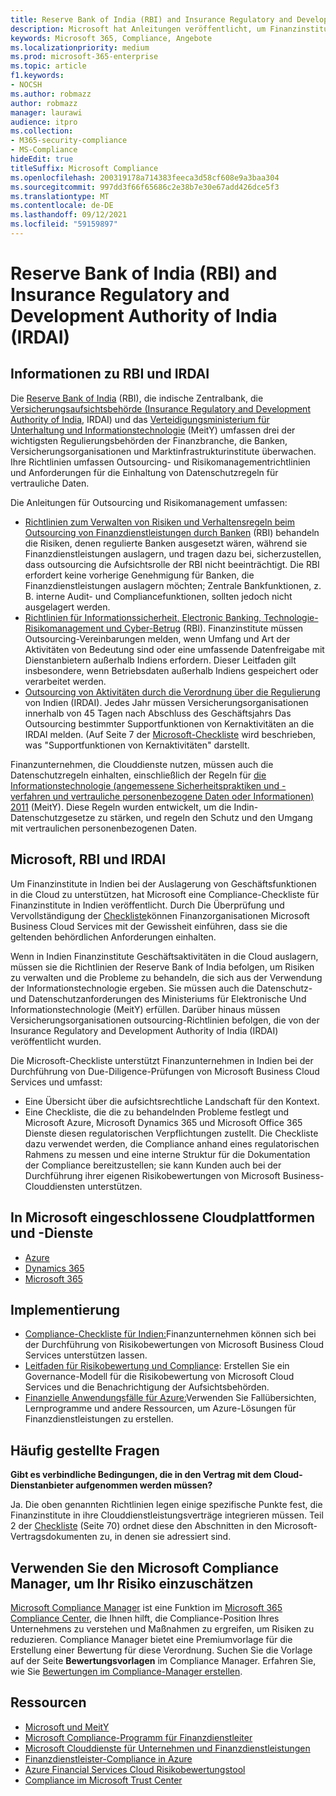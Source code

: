 ```yaml
---
title: Reserve Bank of India (RBI) and Insurance Regulatory and Development Authority of India (IRDAI)
description: Microsoft hat Anleitungen veröffentlicht, um Finanzinstituten in Indien bei der Einführung der Cloud zu helfen.
keywords: Microsoft 365, Compliance, Angebote
ms.localizationpriority: medium
ms.prod: microsoft-365-enterprise
ms.topic: article
f1.keywords:
- NOCSH
ms.author: robmazz
author: robmazz
manager: laurawi
audience: itpro
ms.collection:
- M365-security-compliance
- MS-Compliance
hideEdit: true
titleSuffix: Microsoft Compliance
ms.openlocfilehash: 200319178a714383feeca3d58cf608e9a3baa304
ms.sourcegitcommit: 997dd3f66f65686c2e38b7e30e67add426dce5f3
ms.translationtype: MT
ms.contentlocale: de-DE
ms.lasthandoff: 09/12/2021
ms.locfileid: "59159897"
---
```

# <a name="reserve-bank-of-india-rbi-and-insurance-regulatory-and-development-authority-of-india-irdai"></a>Reserve Bank of India (RBI) and Insurance Regulatory and Development Authority of India (IRDAI)

## <a name="about-rbi-and-irdai"></a>Informationen zu RBI und IRDAI

Die [Reserve Bank of India](https://www.rbi.org.in/) (RBI), die indische Zentralbank, die [Versicherungsaufsichtsbehörde (Insurance Regulatory and Development Authority of India,](https://www.irdai.gov.in/Defaulthome.aspx?page=H1) IRDAI) und das [Verteidigungsministerium für Unterhaltung und Informationstechnologie](https://meity.gov.in/content/information-technology-act) (MeitY) umfassen drei der wichtigsten Regulierungsbehörden der Finanzbranche, die Banken, Versicherungsorganisationen und Marktinfrastrukturinstitute überwachen. Ihre Richtlinien umfassen Outsourcing- und Risikomanagementrichtlinien und Anforderungen für die Einhaltung von Datenschutzregeln für vertrauliche Daten.

Die Anleitungen für Outsourcing und Risikomanagement umfassen:

- [Richtlinien zum Verwalten von Risiken und Verhaltensregeln beim Outsourcing von Finanzdienstleistungen durch Banken](https://rbidocs.rbi.org.in/rdocs/notification/PDFs/73713.pdf) (RBI) behandeln die Risiken, denen regulierte Banken ausgesetzt wären, während sie Finanzdienstleistungen auslagern, und tragen dazu bei, sicherzustellen, dass outsourcing die Aufsichtsrolle der RBI nicht beeinträchtigt. Die RBI erfordert keine vorherige Genehmigung für Banken, die Finanzdienstleistungen auslagern möchten; Zentrale Bankfunktionen, z. B. interne Audit- und Compliancefunktionen, sollten jedoch nicht ausgelagert werden.
- [Richtlinien für Informationssicherheit, Electronic Banking, Technologie-Risikomanagement und Cyber-Betrug](https://rbidocs.rbi.org.in/rdocs/content/PDFs/GBS300411F.pdf) (RBI). Finanzinstitute müssen Outsourcing-Vereinbarungen melden, wenn Umfang und Art der Aktivitäten von Bedeutung sind oder eine umfassende Datenfreigabe mit Dienstanbietern außerhalb Indiens erfordern. Dieser Leitfaden gilt insbesondere, wenn Betriebsdaten außerhalb Indiens gespeichert oder verarbeitet werden.
- [Outsourcing von Aktivitäten durch die Verordnung über die Regulierung](https://www.irdai.gov.in/ADMINCMS/cms/frmGeneral_Layout.aspx?page=PageNo3149&flag=1) von Indien (IRDAI). Jedes Jahr müssen Versicherungsorganisationen innerhalb von 45 Tagen nach Abschluss des Geschäftsjahrs Das Outsourcing bestimmter Supportfunktionen von Kernaktivitäten an die IRDAI melden. (Auf Seite 7 der [Microsoft-Checkliste](https://servicetrust.microsoft.com/Documents/TrustDocuments?command=Download&downloadType=Document&downloadId=26f4af15-2771-4cd4-a7c7-9328149f9453&docTab=6d000410-c9e9-11e7-9a91-892aae8839ad_Compliance_Guides) wird beschrieben, was "Supportfunktionen von Kernaktivitäten" darstellt.

Finanzunternehmen, die Clouddienste nutzen, müssen auch die Datenschutzregeln einhalten, einschließlich der Regeln für [die Informationstechnologie (angemessene Sicherheitspraktiken und -verfahren und vertrauliche personenbezogene Daten oder Informationen) 2011](https://meity.gov.in/sites/upload_files/dit/files/GSR313E_10511\(1\).pdf) (MeitY). Diese Regeln wurden entwickelt, um die Indin-Datenschutzgesetze zu stärken, und regeln den Schutz und den Umgang mit vertraulichen personenbezogenen Daten.

## <a name="microsoft-rbi-and-irdai"></a>Microsoft, RBI und IRDAI

Um Finanzinstitute in Indien bei der Auslagerung von Geschäftsfunktionen in die Cloud zu unterstützen, hat Microsoft eine Compliance-Checkliste für Finanzinstitute in Indien veröffentlicht. Durch Die Überprüfung und Vervollständigung der [Checkliste](https://servicetrust.microsoft.com/Documents/TrustDocuments?command=Download&downloadType=Document&downloadId=26f4af15-2771-4cd4-a7c7-9328149f9453&docTab=6d000410-c9e9-11e7-9a91-892aae8839ad_Compliance_Guides)können Finanzorganisationen Microsoft Business Cloud Services mit der Gewissheit einführen, dass sie die geltenden behördlichen Anforderungen einhalten.

Wenn in Indien Finanzinstitute Geschäftsaktivitäten in die Cloud auslagern, müssen sie die Richtlinien der Reserve Bank of India befolgen, um Risiken zu verwalten und die Probleme zu behandeln, die sich aus der Verwendung der Informationstechnologie ergeben. Sie müssen auch die Datenschutz- und Datenschutzanforderungen des Ministeriums für Elektronische Und Informationstechnologie (MeitY) erfüllen. Darüber hinaus müssen Versicherungsorganisationen outsourcing-Richtlinien befolgen, die von der Insurance Regulatory and Development Authority of India (IRDAI) veröffentlicht wurden.

Die Microsoft-Checkliste unterstützt Finanzunternehmen in Indien bei der Durchführung von Due-Diligence-Prüfungen von Microsoft Business Cloud Services und umfasst:

- Eine Übersicht über die aufsichtsrechtliche Landschaft für den Kontext.
- Eine Checkliste, die die zu behandelnden Probleme festlegt und Microsoft Azure, Microsoft Dynamics 365 und Microsoft Office 365 Dienste diesen regulatorischen Verpflichtungen zustellt. Die Checkliste dazu verwendet werden, die Compliance anhand eines regulatorischen Rahmens zu messen und eine interne Struktur für die Dokumentation der Compliance bereitzustellen; sie kann Kunden auch bei der Durchführung ihrer eigenen Risikobewertungen von Microsoft Business-Clouddiensten unterstützen.

## <a name="microsoft-in-scope-cloud-platforms--services"></a>In Microsoft eingeschlossene Cloudplattformen und -Dienste

- [Azure](https://gallery.technet.microsoft.com/Overview-of-Azure-c1be3942)
- [Dynamics 365](https://aka.ms/d365-compliance-list)
- [Microsoft 365](https://servicetrust.microsoft.com/ViewPage/TrustDocuments?command=Download&downloadType=Document&downloadId=9f756cce-b15d-45a9-94d7-6a583dee4401&docTab=6d000410-c9e9-11e7-9a91-892aae8839ad_Compliance_Guides)

## <a name="how-to-implement"></a>Implementierung

- [Compliance-Checkliste für Indien:](https://servicetrust.microsoft.com/Documents/TrustDocuments?command=Download&downloadType=Document&downloadId=26f4af15-2771-4cd4-a7c7-9328149f9453&docTab=6d000410-c9e9-11e7-9a91-892aae8839ad_Compliance_Guides)Finanzunternehmen können sich bei der Durchführung von Risikobewertungen von Microsoft Business Cloud Services unterstützen lassen.
- [Leitfaden für Risikobewertung und Compliance](https://servicetrust.microsoft.com/ViewPage/TrustDocuments?command=Download&downloadType=Document&downloadId=edee9b14-3661-4a16-ba83-c35caf672bd7&docTab=6d000410-c9e9-11e7-9a91-892aae8839ad_FAQ_and_White_Papers): Erstellen Sie ein Governance-Modell für die Risikobewertung von Microsoft Cloud Services und die Benachrichtigung der Aufsichtsbehörden.
- [Finanzielle Anwendungsfälle für Azure:](/azure/industry/financial/)Verwenden Sie Fallübersichten, Lernprogramme und andere Ressourcen, um Azure-Lösungen für Finanzdienstleistungen zu erstellen.

## <a name="frequently-asked-questions"></a>Häufig gestellte Fragen

**Gibt es verbindliche Bedingungen, die in den Vertrag mit dem Cloud-Dienstanbieter aufgenommen werden müssen?**

Ja. Die oben genannten Richtlinien legen einige spezifische Punkte fest, die Finanzinstitute in ihre Clouddienstleistungsverträge integrieren müssen. Teil 2 der [Checkliste](https://servicetrust.microsoft.com/Documents/TrustDocuments?command=Download&downloadType=Document&downloadId=26f4af15-2771-4cd4-a7c7-9328149f9453&docTab=6d000410-c9e9-11e7-9a91-892aae8839ad_Compliance_Guides) (Seite 70) ordnet diese den Abschnitten in den Microsoft-Vertragsdokumenten zu, in denen sie adressiert sind.

## <a name="use-microsoft-compliance-manager-to-assess-your-risk"></a>Verwenden Sie den Microsoft Compliance Manager, um Ihr Risiko einzuschätzen

[Microsoft Compliance Manager](/microsoft-365/compliance/compliance-manager) ist eine Funktion im [Microsoft 365 Compliance Center](/microsoft-365/compliance/microsoft-365-compliance-center), die Ihnen hilft, die Compliance-Position Ihres Unternehmens zu verstehen und Maßnahmen zu ergreifen, um Risiken zu reduzieren. Compliance Manager bietet eine Premiumvorlage für die Erstellung einer Bewertung für diese Verordnung. Suchen Sie die Vorlage auf der Seite **Bewertungsvorlagen** im Compliance Manager. Erfahren Sie, wie Sie [Bewertungen im Compliance-Manager erstellen](/microsoft-365/compliance/compliance-manager-assessments).

## <a name="resources"></a>Ressourcen

- [Microsoft und MeitY](offering-meity-india.md)
- [Microsoft Compliance-Programm für Finanzdienstleiter](https://download.microsoft.com/download/6/4/7/64707E3E-6D3E-45D0-8207-A0EA3201B4A6/Microsoft%20Cloud%20-%20Financial%20Services%20Compliance%20Program%20\(Print\).pdf)
- [Microsoft Clouddienste für Unternehmen und Finanzdienstleistungen](https://www.microsoft.com/trustcenter/cloudservices/financialservices)
- [Finanzdienstleister-Compliance in Azure](https://azure.microsoft.com/resources/videos/azurecon-2015-financial-services-compliance-in-azure/)
- [Azure Financial Services Cloud Risikobewertungstool](https://servicetrust.microsoft.com/ViewPage/FFIECBlueprint?command=Download&downloadType=Document&downloadId=079a1973-711a-428f-9312-9ddd290cff7b&docTab=c726d5c0-2d1e-11e8-a485-57140ec19669_PaaS)
- [Compliance im Microsoft Trust Center](https://www.microsoft.com/trust-center/compliance/compliance-overview)
